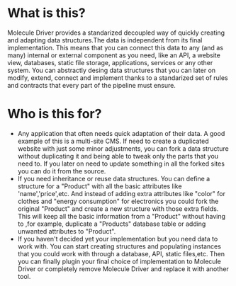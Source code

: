 # What is this?

Molecule Driver provides a standarized decoupled way of quickly creating and adapting data structures.The data is independent from its final implementation. This means that you can connect this data to any (and as many) internal or external component as you need, like an API, a website view, databases, static file storage, applications, services or any other system.
You can abstractly desing data structures that you can later on modify, extend, connect and implement thanks to a standarized set of rules and contracts that every part of the pipeline must ensure.


# Who is this for?

- Any application that often needs quick adaptation of their data. A good example of this is a multi-site CMS. If need to create a duplicated website with just some minor adjustments, you can fork a data structure without duplicating it and being able to tweak only the parts that you need to. If you later on need to update something in all the forked sites you can do it from the source.
- If you need inheritance or reuse data structures. You can define a structure for a "Product" with all the basic attributes like 'name','price',etc. And instead of adding extra attributes like "color" for clothes and "energy consumption" for electronics you could fork the original "Product" and create a new structure with those extra fields. This will keep all the basic information from a "Product" without having to ,for example, duplicate a "Products" database table or adding unwanted attributes to "Product".
- If you haven't decided yet your implementation but you need data to work with. You can start creating structures and populating instances that you could work with through a database, API, static files,etc. Then you can finally plugin your final choice of implementation to Molecule Driver or completely remove Molecule Driver and replace it with another tool.